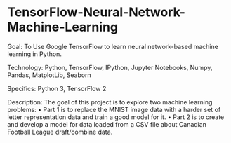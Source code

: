 # TensorFlow-Neural-Network-Machine-Learning


Goal:
To Use Google TensorFlow to learn neural network-based machine learning in Python.

Technology:
Python, TensorFlow, IPython, Jupyter Notebooks, Numpy, Pandas, MatplotLib, Seaborn

Specifics:
Python 3, TensorFlow 2

Description:
The goal of this project is to explore two machine learning problems:
• Part 1 is to replace the MNIST image data with a harder set of letter representation data and train a good model for it.
• Part 2 is to create and develop a model for data loaded from a CSV file about Canadian Football League draft/combine data.
